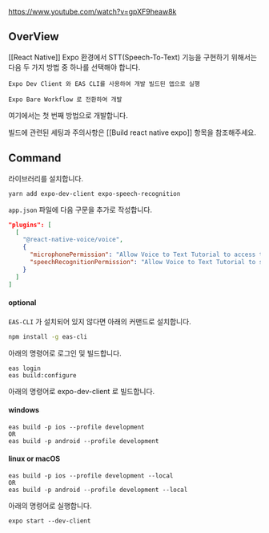 
https://www.youtube.com/watch?v=gpXF9heaw8k

## OverView

[[React Native]] Expo 환경에서 STT(Speech-To-Text) 기능을 구현하기 위해서는 다음 두 가지 방법 중 하나를 선택해야 합니다.

```
Expo Dev Client 와 EAS CLI를 사용하여 개발 빌드된 앱으로 실행
```

```
Expo Bare Workflow 로 전환하여 개발
```

여기에서는 첫 번째 방법으로 개발합니다.

빌드에 관련된 세팅과 주의사항은 [[Build react native expo]] 항목을 참조해주세요.

## Command

라이브러리를 설치합니다.

```
yarn add expo-dev-client expo-speech-recognition
```

`app.json` 파일에 다음 구문을 추가로 작성합니다.

```JSON
"plugins": [
  [
    "@react-native-voice/voice",
    {
      "microphonePermission": "Allow Voice to Text Tutorial to access the microphone",
      "speechRecognitionPermission": "Allow Voice to Text Tutorial to securely recognize user speech"
    }
  ]
]
```

#### optional
`EAS-CLI` 가 설치되어 있지 않다면 아래의 커맨드로 설치합니다.

```bash
npm install -g eas-cli
```



아래의 명령어로 로그인 및 빌드합니다.

```
eas login
eas build:configure
```

아래의 명령어로 expo-dev-client 로 빌드합니다.

#### windows
```
eas build -p ios --profile development
OR
eas build -p android --profile development
```

#### linux or macOS
```
eas build -p ios --profile development --local
OR
eas build -p android --profile development --local
```

아래의 명령어로 실행합니다.

```
expo start --dev-client
```

